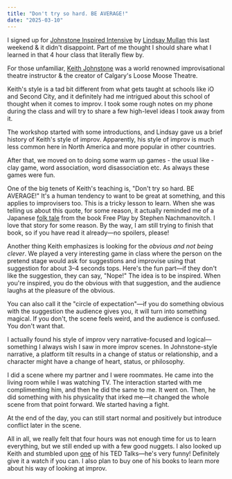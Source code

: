 ```yaml
---
title: "Don't try so hard. BE AVERAGE!"
date: "2025-03-10"
---
```


I signed up for [Johnstone Inspired Intensive](https://www.instagram.com/p/DGVv-K_uIXs) by [Lindsay Mullan](https://www.instagram.com/lindsomullo) this last weekend & it didn't disappoint. Part of me thought I should share what I learned in that 4 hour class that literally flew by.

For those unfamiliar, [Keith Johnstone](https://en.wikipedia.org/wiki/Keith_Johnstone) was a world renowned improvisational theatre instructor & the creator of Calgary's Loose Moose Theatre.

Keith's style is a tad bit different from what gets taught at schools like iO and Second City, and it definitely had me intrigued about this school of thought when it comes to improv. I took some rough notes on my phone during the class and will try to share a few high-level ideas I took away from it.

The workshop started with some introductions, and Lindsay gave us a brief history of Keith's style of improv. Apparently, his style of improv is much less common here in North America and more popular in other countries.

After that, we moved on to doing some warm up games - the usual like - clay game, word association, word disassociation etc. As always these games were fun.

One of the big tenets of Keith's teaching is, "Don't try so hard. BE AVERAGE!" It's a human tendency to want to be great at something, and this applies to improvisers too. This is a tricky lesson to learn. When she was telling us about this quote, for some reason, it actually reminded me of a Japanese [folk tale](https://rainelizabeth.org/a-new-flute) from the book Free Play by Stephen Nachmanovitch. I love that story for some reason. By the way, I am still trying to finish that book, so if you have read it already—no spoilers, please!

Another thing Keith emphasizes is looking for the *obvious and not being clever*. We played a very interesting game in class where the person on the pretend stage would ask for suggestions and improvise using that suggestion for about 3–4 seconds tops. Here's the fun part—if they don't like the suggestion, they can say, "Nope!" The idea is to be inspired. When you're inspired, you do the obvious with that suggestion, and the audience laughs at the pleasure of the obvious.

You can also call it the "circle of expectation"—if you do something obvious with the suggestion the audience gives you, it will turn into something magical. If you don't, the scene feels weird, and the audience is confused. You don't want that.

I actually found his style of improv very narrative-focused and logical—something I always wish I saw in more improv scenes. In Johnstone-style narrative, a platform tilt results in a change of status or relationship, and a character might have a change of heart, status, or philosophy.

I did a scene where my partner and I were roommates. He came into the living room while I was watching TV. The interaction started with me complimenting him, and then he did the same to me. It went on. Then, he did something with his physicality that irked me—it changed the whole scene from that point forward. We started having a fight.

At the end of the day, you can still start normal and positively but introduce conflict later in the scene.

All in all, we really felt that four hours was not enough time for us to learn everything, but we still ended up with a few good nuggets. I also looked up Keith and stumbled upon [one](https://www.youtube.com/watch?v=bz9mo4qW9bc) of his TED Talks—he's very funny! Definitely give it a watch if you can. I also plan to buy one of his books to learn more about his way of looking at improv.
